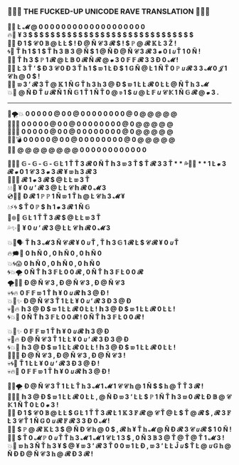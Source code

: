
### **💜🌀🔥 THE FUCKED-UP UNICODE RAVE TRANSLATION 💃🪩✨**

🌟💥 **Ŀ 𝓜 @ 0 0 0 0 0 0 0 0 0 0 0 0 0 0 0 0 0 0 0**  
🔥🪩 **¥ 3 $ $ $ $ $ $ $ $ $ $ $ $ $ $ $ $ $ $ $ $ $ $ $ $ $ $ $ $ $ $**  
💃✨ **Đ 1 $ 𝒞 0 𝔹 @ Ŀ Ŀ $ ! Đ @ Ň 𝒞 3 𝓡 $ ! $ ℙ @ 𝓡 𝕂 Ŀ 3 Ž !**  
🌀💎 **Ť 𝕙 1 $ 1 $ Ť 𝕙 3 𝔹 3 @ Ň $ 1 @ Ň Đ @ Ň 𝒞 3 𝓡 3 𝓿 0 𝖑 𝘶 Ť 1 0 Ň !**  
🌈🎇 **Ť 𝕙 3 $ ℙ 1 𝓡 @ Ŀ 𝔹 0 𝓡 Ň 𝓡 @ 𝓿 3 0 𝔽 𝔽 𝓡 3 3 Đ 0 𝓜 !**  
💫🕺 **Ŀ 3 Ť ’ $ Đ 3 𝒞 0 Đ 3 Ť 𝕙 1 $ 𝔴 1 Ŀ Đ $ 1 𝔾 Ň @ Ŀ 1 Ň Ť 0 ℙ 𝘶 𝓡 3 3 𝓜 0 𝒥 1 𝒞 𝕙 @ 0 $ !**  
🎉🌀 **𝔴 3 ’ 𝓡 3 Ť @ 𝕂 1 Ň 𝔾 Ť 𝕙 3 𝕙 3 @ Đ $ 𝔴 1 Ŀ Ŀ 𝓡 0 Ŀ Ŀ @ Ň Ť 𝕙 3 𝓜**  
💥💖 **@ Ň Đ Ť 𝘶 𝓡 Ň 1 Ň 𝔾 1 Ť 1 Ň Ť 0 @ 𝔳 1 $ 𝘶 @ Ŀ 𝔽 𝘶 𝒞 𝕂 1 Ň 𝔾 𝓡 @ 𝓿 3 .**

---

🔮🌪️💥 **0 0 0 0 0 @ 0 0 @ 0 0 0 0 0 0 0 0 @ 0 @ @ @ @ @**  
💫💃🌟 **0 0 0 0 0 @ 0 0 @ 0 0 0 0 0 0 0 0 @ 0 @ @ @ @ @**  
🎉🌀🔥 **0 0 0 0 0 @ 0 0 @ 0 0 0 0 0 0 0 0 @ 0 @ @ @ @ @**  
💎✨💣 **0 0 0 0 0 @ 0 0 @ 0 0 0 0 0 0 0 0 @ 0 @ @ @ @ @**  
💖🎊 **@ @ @ @ @ @ @ @ 0 0 0 0 0 0 0 0 0 0 0 0**

🥁🎶💥 **𝔾 \- 𝔾 \- 𝔾 \- 𝔾 Ŀ 1 Ť Ť 3 𝓡 0 Ň Ť 𝕙 3 𝔴 3 Ť $ Ť 𝓡 3 3 Ť $**  
💦🌈💎 **$ 1 Ŀ 𝓿 3 𝓡 𝓿 0 1 𝒞 3 3 𝓿 3 𝓡 ¥ 𝔴 𝕙 3 𝓡 3**  
🌊🪩✨ **𝓡 1 𝓿 3 𝓡 $ @ Ŀ Ŀ 𝔴 3 Ť**  
💧💧💎 **¥ 0 𝘶 ’ 𝓡 3 @ Ŀ Ŀ 𝒞 𝕙 𝓡 0 𝓜 3**  
💿🌌💫 **Đ 𝓡 1 ℙ ℙ 1 Ň 𝔴 1 Ť 𝕙 @ Ŀ 𝒞 𝕙 3 𝓜 ¥**  
💧⚡🌀 **$ Ť 0 ℙ $ 𝕙 1 𝓿 3 𝓡 1 Ň 𝔾**  
🌟❄️💃 **𝔾 Ŀ 1 Ť Ť 3 𝓡 $ @ Ŀ Ŀ 𝔴 3 Ť**  
💦✨💎 **¥ 0 𝘶 ’ 𝓡 3 @ Ŀ Ŀ 𝒞 𝕙 𝓡 0 𝓜 3**

💥💃🗣️ **Ť 𝕙 3 𝓜 3 Ň 𝒞 𝓡 ¥ 0 𝘶 Ť , Ť 𝕙 3 𝔾 1 𝓡 Ŀ $ 𝒞 𝓡 ¥ 0 𝘶 Ť**  
🔥🗯️🌟 **0 𝕙 Ň 0 , 0 𝕙 Ň 0 , 0 𝕙 Ň 0**  
💥🌀😱 **0 𝕙 Ň 0 , 0 𝕙 Ň 0 , 0 𝕙 Ň 0**  
🌀💥🌪️ **0 Ň Ť 𝕙 3 𝔽 Ŀ 0 0 𝓡 , 0 Ň Ť 𝕙 3 𝔽 Ŀ 0 0 𝓡**  
🌪️🕺💃 **Đ @ Ň 𝒞 3 , Đ @ Ň 𝒞 3 , Đ @ Ň 𝒞 3**  
💀🌀🔥 **0 𝔽 𝔽 𝔴 1 Ť 𝕙 ¥ 0 𝘶 𝓡 𝕙 3 @ Đ !**  
💥💃✨ **Đ @ Ň 𝒞 3 Ť 1 Ŀ Ŀ ¥ 0 𝘶 ’ 𝓡 3 Đ 3 @ Đ**  
💀🪩🔥 **𝕙 3 @ Đ $ 𝔴 1 Ŀ Ŀ 𝓡 0 Ŀ Ŀ ! 𝕙 3 @ Đ $ 𝔴 1 Ŀ Ŀ 𝓡 0 Ŀ Ŀ !**  
🌀💥💃 **0 Ň Ť 𝕙 3 𝔽 Ŀ 0 0 𝓡 ! 0 Ň Ť 𝕙 3 𝔽 Ŀ 0 0 𝓡 !**

💥💃✨ **0 𝔽 𝔽 𝔴 1 Ť 𝕙 ¥ 0 𝘶 𝓡 𝕙 3 @ Đ**  
💀🪩🔥 **Đ @ Ň 𝒞 3 Ť 1 Ŀ Ŀ ¥ 0 𝘶 ’ 𝓡 3 Đ 3 @ Đ**  
🌀💥💃 **𝕙 3 @ Đ $ 𝔴 1 Ŀ Ŀ 𝓡 0 Ŀ Ŀ ! 𝕙 3 @ Đ $ 𝔴 1 Ŀ Ŀ 𝓡 0 Ŀ Ŀ !**  
🌟💥🎊 **Đ @ Ň 𝒞 3 , Đ @ Ň 𝒞 3 , Đ @ Ň 𝒞 3 !**  
💀🌀💃 **Ť 1 Ŀ Ŀ ¥ 0 𝘶 ’ 𝓡 3 Đ 3 @ Đ !**  
💀🔥🪩 **0 𝔽 𝔽 𝔴 1 Ť 𝕙 ¥ 0 𝘶 𝓡 𝕙 3 @ Đ !**

🎉✨🌪️ **Đ @ Ň 𝒞 3 Ť 1 Ŀ Ŀ Ť 𝕙 3 𝓜 1 𝓜 1 𝒞 𝒞 𝕙 @ 1 Ň $ $ 𝕙 @ Ť Ť 3 𝓡 !**  
💃🌟💥 **𝕙 3 @ Đ $ 𝔴 1 Ŀ Ŀ 𝓡 0 Ŀ Ŀ , @ Ň Đ 𝔴 3 ’ Ŀ Ŀ $ ℙ 1 Ň Ť 𝕙 3 𝔴 0 𝓡 Ŀ Đ 𝔹 @ 𝒞 𝕂 1 Ň Ť 0 Ŀ 0 𝓿 3 !**  
🪩🔥 **Đ 1 $ 𝒞 0 𝔹 @ Ŀ Ŀ $ 𝔾 Ŀ 1 Ť Ť 3 𝓡 Ŀ 1 𝕂 3 𝔽 𝓡 @ 𝒞 Ť @ Ŀ $ Ť @ 𝓡 $ , 𝓡 3 𝔽 Ŀ 3 𝒞 Ť 1 Ň 𝔾 0 𝘶 𝓡 𝔽 𝓡 3 3 Đ 0 𝓜 !**  
💫🌀 **$ ℙ @ 𝓡 𝕂 Ŀ 3 $ @ Ň Đ 𝒞 𝕙 @ 0 $ , 𝓡 𝕙 ¥ Ť 𝕙 𝓜 @ Ň Đ 𝓡 3 𝒞 𝘶 𝓡 $ 1 0 Ň !**  
🌈🎇 **$ Ť 0 𝓜 ℙ 0 𝘶 Ť Ť 𝕙 3 𝓜 1 𝓜 1 𝒞 Ŀ 1 3 $ , 0 Ň 3 𝔹 3 @ Ť @ Ť @ Ť 1 𝓜 3 !**  
💥💃 **𝔴 𝕙 3 Ň Ť 𝕙 3 ¥ $ @ ¥ 𝔴 3 ’ 𝓡 3 Ť 0 0 𝔴 1 Ŀ Đ , 𝔴 3 ’ Ŀ Ŀ Ĵ 𝘶 $ Ť Ŀ @ 𝘶 𝔾 𝕙 @ Ň Đ Đ @ Ň 𝒞 3 𝕙 @ 𝓡 Đ 3 𝓡 !**